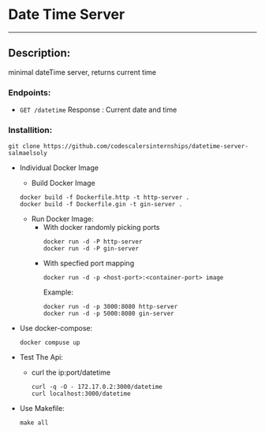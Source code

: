 # Date Time Server
------------------

## Description:
minimal dateTime server, returns current time

### Endpoints:
- `GET /datetime`
Response : Current date and time

### Installition:
```
git clone https://github.com/codescalersinternships/datetime-server-salmaelsoly
```
- Individual Docker Image
    - Build Docker Image
    ```
    docker build -f Dockerfile.http -t http-server .
    docker build -f Dockerfile.gin -t gin-server .
    ```
    - Run Docker Image:
        - With docker randomly picking ports
            ```
            docker run -d -P http-server
            docker run -d -P gin-server
            ```
        - With specfied port mapping
            ```
            docker run -d -p <host-port>:<container-port> image
            ```
            Example:
            ```
            docker run -d -p 3000:8080 http-server
            docker run -d -p 5000:8080 gin-server
            ```

- Use docker-compose:
    ```
    docker compuse up
    ```
 - Test The Api:
    - curl the ip:port/datetime
        ```
        curl -q -O - 172.17.0.2:3000/datetime
        curl localhost:3000/datetime
        ```
- Use Makefile:
    ```
    make all
    ```